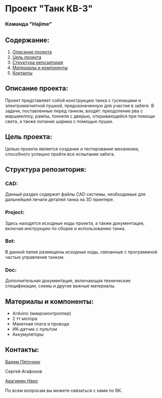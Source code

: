 # Проект "Танк КВ-3"
### Команда "Hajime"
## Содержание:
1. [Описание проекта](#описание-проекта)
2. [Цель проекта](#цель-проекта)
3. [Структура репозитория](#структура-репозитория)
4. [Материалы и компоненты](#материалы-и-компоненты)
6. [Контакты](#контакты)
   
## Описание проекта:
Проект представляет собой конструкцию танка с гусеницами и электромагнитной пушкой, предназначенную для участия в забеге. В задачи, поставленные перед танком, входят:  преодоление рва с маршмеллоу, рампы, тоннеля с дверью, открывающейся при помощи света, а также лопание шарика с помощью пушки.

## Цель проекта:
Целью проекта является создание и тестирование механизма, способного успешно пройти все испытания забега.

## Структура репозитория:

### CAD:
Данный раздел содержит файлы CAD системы, необходимые для дальнейшей печати деталей танка на 3D принтере.

### Project:
Здесь находятся исходные коды проекта, а также документация, включая инструкцию по сборке и использованию танка.

### Bot:
В данной папке размещены исходные коды, связанные с программной частью управления танком.

### Doc:
Дополнительная документация, включающая технические спецификации, схемы и другие важные материалы.

## Материалы и компоненты:
- Arduino (микроконтроллер)
- 2 тт мотора
- Макетная плата и провода
- ИК-датчик с пультом
- Аккумуляторы

## Контакты:
[Вадим Пяточкин](https://vk.com/vadimus_sp)

Сергей Агафонов

[Авагимян Нвер](https://vk.com/artsakhskii)

По всем вопросам вы можете связаться с нами по ВК.

